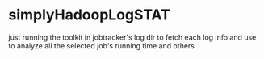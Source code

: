 simplyHadoopLogSTAT
===================

just running the toolkit in jobtracker's log dir
to fetch each log info and use to analyze all 
the selected job's running time and others
